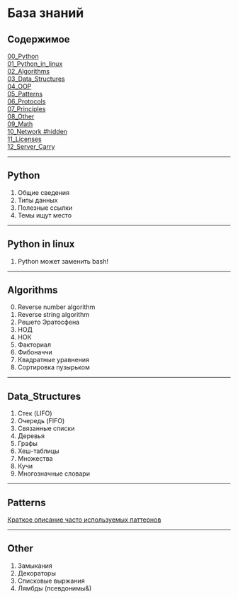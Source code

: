 # База знаний


## Содержимое

[00_Python](#Python)  
[01_Python_in_linux](#Python-in-linux)      
[02_Algorithms](#Algorithms)  
[03_Data_Structures](#Data_Structures)    
[04_OOP]()  
[05_Patterns](#Patterns)  
[06_Protocols]()    
[07_Principles]()  
[08_Other](#Other)  
[09_Math]()  
[10_Network #hidden]()      
[11_Licenses]()  
[12_Server_Carry]()  

----

## Python 
1. Общие сведения
2. Типы данных
3. Полезные ссылки
4. Темы ищут место

----

## Python in linux
1. Python может заменить bash!
  
----

## Algorithms
0. Reverse number algorithm
1. Reverse string algorithm
2. Решето Эратосфена
3. НОД
4. НОК
5. Факториал
6. Фибоначчи
7. Квадратные уравнения
8. Сортировка пузырьком

----

## Data_Structures
1. Стек (LIFO)
2. Очередь (FIFO)
3. Связанные списки 
4. Деревья
5. Графы
6. Хеш-таблицы
7. Множества
8. Кучи
9. Многозначные словари

----

## Patterns 
[Краткое описание часто используемых паттернов](https://habr.com/ru/articles/785476/)

---- 

## Other  

1. Замыкания
2. Декораторы
3. Списковые выржания
4. Лямбды (псевдонимы&)
